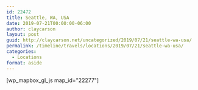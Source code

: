 ```yaml
---
id: 22472
title: Seattle, WA, USA
date: 2019-07-21T00:00:00-06:00
author: claycarson
layout: post
guid: http://claycarson.net/uncategorized/2019/07/21/seattle-wa-usa/
permalink: /timeline/travels/locations/2019/07/21/seattle-wa-usa/
categories:
  - Locations
format: aside
---
```

<div class="media-details"></div>

[wp_mapbox_gl_js map_id="22277"]